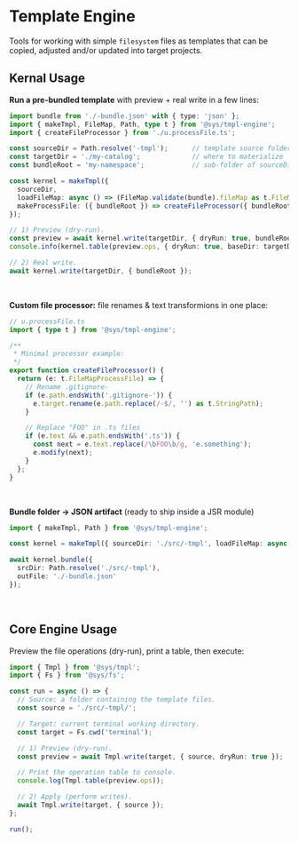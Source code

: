# Template Engine
Tools for working with simple `filesystem` files as templates that can be copied, adjusted and/or updated into target projects.

## Kernal Usage
**Run a pre-bundled template** with preview + real write in a few lines:

```ts
import bundle from './-bundle.json' with { type: 'json' };
import { makeTmpl, FileMap, Path, type t } from '@sys/tmpl-engine';
import { createFileProcessor } from './u.processFile.ts';

const sourceDir = Path.resolve('-tmpl');      // template source folder
const targetDir = './my-catalog';             // where to materialize
const bundleRoot = 'my-namespace';            // sub-folder of sourceDir/bundle to extract.

const kernel = makeTmpl({
  sourceDir,
  loadFileMap: async () => (FileMap.validate(bundle).fileMap as t.FileMap),
  makeProcessFile: ({ bundleRoot }) => createFileProcessor({ bundleRoot }),
});

// 1) Preview (dry-run).
const preview = await kernel.write(targetDir, { dryRun: true, bundleRoot });
console.info(kernel.table(preview.ops, { dryRun: true, baseDir: targetDir as t.StringDir }));

// 2) Real write.
await kernel.write(targetDir, { bundleRoot });
```

<p>&nbsp;<p>

**Custom file processor:** file renames & text transformions in one place:
```ts
// u.processFile.ts
import { type t } from '@sys/tmpl-engine';

/**
 * Minimal processor example:
 */
export function createFileProcessor() {
  return (e: t.FileMapProcessFile) => {
    // Rename .gitignore-
    if (e.path.endsWith('.gitignore-')) {
      e.target.rename(e.path.replace(/-$/, '') as t.StringPath);
    }

    // Replace "FOO" in .ts files
    if (e.text && e.path.endsWith('.ts')) {
      const next = e.text.replace(/\bFOO\b/g, 'e.something');
      e.modify(next);
    }
  };
}
```

<p>&nbsp;<p>

**Bundle folder → JSON artifact** (ready to ship inside a JSR module)

```ts
import { makeTmpl, Path } from '@sys/tmpl-engine';

const kernel = makeTmpl({ sourceDir: './src/-tmpl', loadFileMap: async () => ({}) });

await kernel.bundle({ 
  srcDir: Path.resolve('./src/-tmpl'), 
  outFile: './-bundle.json' 
});
```

<p>&nbsp;<p>


## Core Engine Usage
Preview the file operations (dry-run), print a table, then execute:

```ts
import { Tmpl } from '@sys/tmpl';
import { Fs } from '@sys/fs';

const run = async () => {
  // Source: a folder containing the template files.
  const source = './src/-tmpl/';

  // Target: current terminal working directory.
  const target = Fs.cwd('terminal');

  // 1) Preview (dry-run).
  const preview = await Tmpl.write(target, { source, dryRun: true });

  // Print the operation table to console.
  console.log(Tmpl.table(preview.ops));

  // 2) Apply (perform writes).
  await Tmpl.write(target, { source });
};

run();
```

